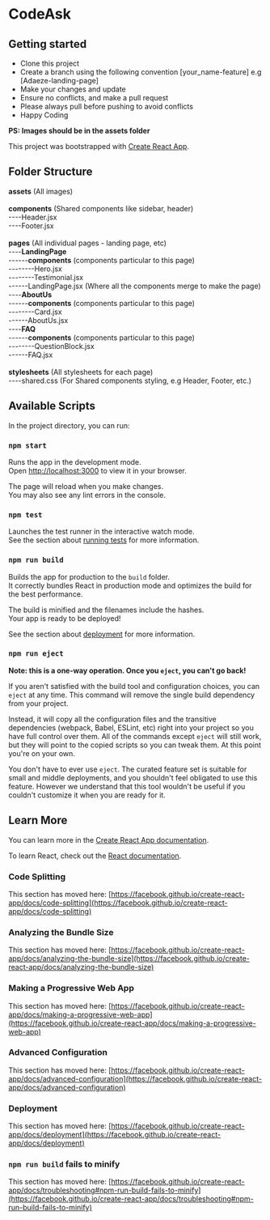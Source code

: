 # CodeAsk

## Getting started

- Clone this project
- Create a branch using the following convention [your_name-feature] e.g [Adaeze-landing-page]
- Make your changes and update
- Ensure no conflicts, and make a pull request
- Please always pull before pushing to avoid conflicts
- Happy Coding

**PS: Images should be in the assets folder**

This project was bootstrapped with [Create React App](https://github.com/facebook/create-react-app).

## Folder Structure
**assets** (All images) <br/><br/>
**components** (Shared components like sidebar, header) <br/>
----Header.jsx <br/>
----Footer.jsx <br/><br/>
**pages** (All individual pages - landing page, etc) <br/>
----**LandingPage** <br/>
------**components** (components particular to this page) <br/>
--------Hero.jsx <br/>
--------Testimonial.jsx <br/>
------LandingPage.jsx (Where all the components merge to make the page) <br/>
----**AboutUs** <br/>
------**components** (components particular to this page) <br/>
--------Card.jsx <br/>
------AboutUs.jsx <br/>
----**FAQ** </br> 
------**components** (components particular to this page) <br/>
--------QuestionBlock.jsx <br/>
------FAQ.jsx <br/><br/>
**stylesheets** (All stylesheets for each page) <br/>
----shared.css (For Shared components styling, e.g Header, Footer, etc.) <br/>

## Available Scripts

In the project directory, you can run:

### `npm start`

Runs the app in the development mode.\
Open [http://localhost:3000](http://localhost:3000) to view it in your browser.

The page will reload when you make changes.\
You may also see any lint errors in the console.

### `npm test`

Launches the test runner in the interactive watch mode.\
See the section about [running tests](https://facebook.github.io/create-react-app/docs/running-tests) for more information.

### `npm run build`

Builds the app for production to the `build` folder.\
It correctly bundles React in production mode and optimizes the build for the best performance.

The build is minified and the filenames include the hashes.\
Your app is ready to be deployed!

See the section about [deployment](https://facebook.github.io/create-react-app/docs/deployment) for more information.

### `npm run eject`

**Note: this is a one-way operation. Once you `eject`, you can't go back!**

If you aren't satisfied with the build tool and configuration choices, you can `eject` at any time. This command will remove the single build dependency from your project.

Instead, it will copy all the configuration files and the transitive dependencies (webpack, Babel, ESLint, etc) right into your project so you have full control over them. All of the commands except `eject` will still work, but they will point to the copied scripts so you can tweak them. At this point you're on your own.

You don't have to ever use `eject`. The curated feature set is suitable for small and middle deployments, and you shouldn't feel obligated to use this feature. However we understand that this tool wouldn't be useful if you couldn't customize it when you are ready for it.

## Learn More

You can learn more in the [Create React App documentation](https://facebook.github.io/create-react-app/docs/getting-started).

To learn React, check out the [React documentation](https://reactjs.org/).

### Code Splitting

This section has moved here: [https://facebook.github.io/create-react-app/docs/code-splitting](https://facebook.github.io/create-react-app/docs/code-splitting)

### Analyzing the Bundle Size

This section has moved here: [https://facebook.github.io/create-react-app/docs/analyzing-the-bundle-size](https://facebook.github.io/create-react-app/docs/analyzing-the-bundle-size)

### Making a Progressive Web App

This section has moved here: [https://facebook.github.io/create-react-app/docs/making-a-progressive-web-app](https://facebook.github.io/create-react-app/docs/making-a-progressive-web-app)

### Advanced Configuration

This section has moved here: [https://facebook.github.io/create-react-app/docs/advanced-configuration](https://facebook.github.io/create-react-app/docs/advanced-configuration)

### Deployment

This section has moved here: [https://facebook.github.io/create-react-app/docs/deployment](https://facebook.github.io/create-react-app/docs/deployment)

### `npm run build` fails to minify

This section has moved here: [https://facebook.github.io/create-react-app/docs/troubleshooting#npm-run-build-fails-to-minify](https://facebook.github.io/create-react-app/docs/troubleshooting#npm-run-build-fails-to-minify)
